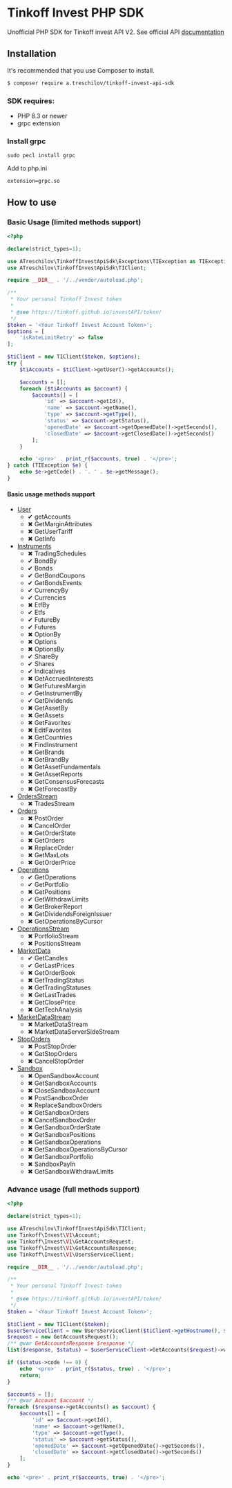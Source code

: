 # Tinkoff Invest PHP SDK

Unofficial PHP SDK for Tinkoff invest API V2. See official API [documentation](https://tinkoff.github.io/investAPI/)

## Installation
It's recommended that you use Composer to install.

```bash
$ composer require a.treschilov/tinkoff-invest-api-sdk
```

### SDK requires:
- PHP 8.3 or newer
- grpc extension

### Install grpc
```
sudo pecl install grpc
```

Add to php.ini
```
extension=grpc.so
```

## How to use

### Basic Usage (limited methods support)
```php
<?php

declare(strict_types=1);

use ATreschilov\TinkoffInvestApiSdk\Exceptions\TIException as TIException;
use ATreschilov\TinkoffInvestApiSdk\TIClient;

require __DIR__ . '/../vendor/autoload.php';

/**
 * Your personal Tinkoff Invest token
 *
 * @see https://tinkoff.github.io/investAPI/token/
 */
$token = '<Your Tinkoff Invest Account Token>';
$options = [
    'isRateLimitRetry' => false
];

$tiClient = new TIClient($token, $options);
try {
    $tiAccounts = $tiClient->getUser()->getAccounts();

    $accounts = [];
    foreach ($tiAccounts as $account) {
        $accounts[] = [
            'id' => $account->getId(),
            'name' => $account->getName(),
            'type' => $account->getType(),
            'status' => $account->getStatus(),
            'openedDate' => $account->getOpenedDate()->getSeconds(),
            'closedDate' => $account->getClosedDate()->getSeconds()
        ];
    }

    echo '<pre>' . print_r($accounts, true) . '</pre>';
} catch (TIException $e) {
    echo $e->getCode() . '. ' . $e->getMessage();
}
```

#### Basic usage methods support
* [User](https://tinkoff.github.io/investAPI/users/)
  * &#10004; getAccounts
  * &#10006; GetMarginAttributes
  * &#10006; GetUserTariff
  * &#10006; GetInfo
* [Instruments](https://tinkoff.github.io/investAPI/instruments/)
  * &#10006; TradingSchedules
  * &#10004; BondBy
  * &#10004; Bonds
  * &#10004; GetBondCoupons
  * &#10004; GetBondsEvents
  * &#10004; CurrencyBy
  * &#10004; Currencies
  * &#10006; EtfBy
  * &#10004; Etfs
  * &#10004; FutureBy
  * &#10004; Futures
  * &#10006; OptionBy
  * &#10006; Options
  * &#10006; OptionsBy
  * &#10004; ShareBy
  * &#10004; Shares
  * &#10004; Indicatives
  * &#10006; GetAccruedInterests
  * &#10006; GetFuturesMargin
  * &#10004; GetInstrumentBy
  * &#10004; GetDividends
  * &#10006; GetAssetBy
  * &#10006; GetAssets
  * &#10006; GetFavorites
  * &#10006; EditFavorites
  * &#10006; GetCountries
  * &#10006; FindInstrument
  * &#10006; GetBrands
  * &#10006; GetBrandBy
  * &#10006; GetAssetFundamentals
  * &#10006; GetAssetReports
  * &#10006; GetConsensusForecasts
  * &#10006; GetForecastBy
* [OrdersStream](https://tinkoff.github.io/investAPI/orders/)
  * &#10006; TradesStream
* [Orders](https://tinkoff.github.io/investAPI/orders/)
  * &#10006; PostOrder
  * &#10006; CancelOrder
  * &#10006; GetOrderState
  * &#10006; GetOrders
  * &#10006; ReplaceOrder
  * &#10006; GetMaxLots
  * &#10006; GetOrderPrice
* [Operations](https://tinkoff.github.io/investAPI/operations/)
  * &#10004; GetOperations
  * &#10004; GetPortfolio
  * &#10006; GetPositions
  * &#10004; GetWithdrawLimits
  * &#10006; GetBrokerReport
  * &#10006; GetDividendsForeignIssuer
  * &#10006; GetOperationsByCursor
* [OperationsStream](https://tinkoff.github.io/investAPI/operations/)
  * &#10006; PortfolioStream
  * &#10006; PositionsStream
* [MarketData](https://tinkoff.github.io/investAPI/marketdata/)
  * &#10004; GetCandles
  * &#10004; GetLastPrices
  * &#10006; GetOrderBook
  * &#10006; GetTradingStatus
  * &#10006; GetTradingStatuses
  * &#10006; GetLastTrades
  * &#10006; GetClosePrice
  * &#10006; GetTechAnalysis
* [MarketDataStream](https://tinkoff.github.io/investAPI/marketdata/#marketdatastreamservice)
  * &#10006; MarketDataStream
  * &#10006; MarketDataServerSideStream
* [StopOrders](https://tinkoff.github.io/investAPI/stoporders/)
  * &#10006; PostStopOrder
  * &#10006; GetStopOrders
  * &#10006; CancelStopOrder
* [Sandbox](https://tinkoff.github.io/investAPI/head-sandbox/)
  * &#10006; OpenSandboxAccount
  * &#10006; GetSandboxAccounts
  * &#10006; CloseSandboxAccount
  * &#10006; PostSandboxOrder
  * &#10006; ReplaceSandboxOrders
  * &#10006; GetSandboxOrders
  * &#10006; CancelSandboxOrder
  * &#10006; GetSandboxOrderState
  * &#10006; GetSandboxPositions
  * &#10006; GetSandboxOperations
  * &#10006; GetSandboxOperationsByCursor
  * &#10006; GetSandboxPortfolio
  * &#10006; SandboxPayIn
  * &#10006; GetSandboxWithdrawLimits

### Advance usage (full methods support)

```php
<?php

declare(strict_types=1);

use ATreschilov\TinkoffInvestApiSdk\TIClient;
use Tinkoff\Invest\V1\Account;
use Tinkoff\Invest\V1\GetAccountsRequest;
use Tinkoff\Invest\V1\GetAccountsResponse;
use Tinkoff\Invest\V1\UsersServiceClient;

require __DIR__ . '/../vendor/autoload.php';

/**
 * Your personal Tinkoff Invest token
 *
 * @see https://tinkoff.github.io/investAPI/token/
 */
$token = '<Your Tinkoff Invest Account Token>';

$tiClient = new TIClient($token);
$userServiceClient = new UsersServiceClient($tiClient->getHostname(), $tiClient->getApiConfig());
$request = new GetAccountsRequest();
/** @var GetAccountsResponse $response */
list($response, $status) = $userServiceClient->GetAccounts($request)->wait();

if ($status->code !== 0) {
    echo '<pre>' . print_r($status, true) . '</pre>';
    return;
}

$accounts = [];
/** @var Account $account */
foreach ($response->getAccounts() as $account) {
    $accounts[] = [
        'id' => $account->getId(),
        'name' => $account->getName(),
        'type' => $account->getType(),
        'status' => $account->getStatus(),
        'openedDate' => $account->getOpenedDate()->getSeconds(),
        'closedDate' => $account->getClosedDate()->getSeconds()
    ];
}

echo '<pre>' . print_r($accounts, true) . '</pre>';
```
